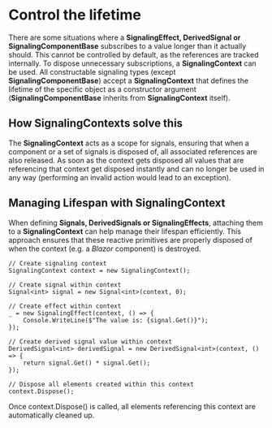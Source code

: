 # Control the lifetime
There are some situations where a **SignalingEffect, DerivedSignal or SignalingComponentBase** subscribes to a value longer than it actually should. This cannot be controlled by default, as the references are tracked internally. To dispose unnecessary subscriptions, a **SignalingContext** can be used. All constructable signaling types (except **SignalingComponentBase**) accept a **SignalingContext**  that defines the lifetime of the specific object as a constructor argument (**SignalingComponentBase** inherits from **SignalingContext** itself). 

## How SignalingContexts solve this
The **SignalingContext** acts as a scope for signals, ensuring that when a component or a set of signals is disposed of, all associated references are also released. As soon as the context gets disposed all values that are referencing that context get disposed instantly and can no longer be used in any way (performing an invalid action would lead to an exception).

## Managing Lifespan with SignalingContext
When defining **Signals, DerivedSignals or SignalingEffects**, attaching them to a **SignalingContext** can help manage their lifespan efficiently. This approach ensures that these reactive primitives are properly disposed of when the context (e.g. a *Blazor* component) is destroyed.

```
// Create signaling context
SignalingContext context = new SignalingContext();

// Create signal within context
Signal<int> signal = new Signal<int>(context, 0);

// Create effect within context
_ = new SignalingEffect(context, () => {
    Console.WriteLine($"The value is: {signal.Get()}");
});

// Create derived signal value within context
DerivedSignal<int> derivedSignal = new DerivedSignal<int>(context, () => {
    return signal.Get() * signal.Get();
}); 

// Dispose all elements created within this context
context.Dispose();
```

Once context.Dispose() is called, all elements referencing this context are automatically cleaned up.
